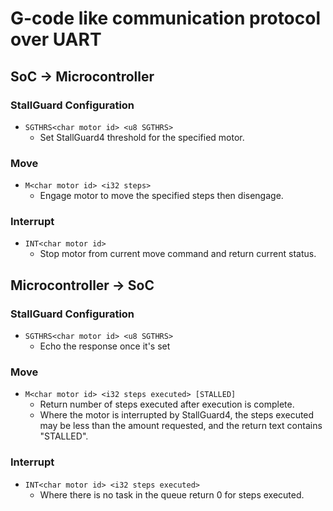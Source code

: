 # G-code like communication protocol over UART

## SoC -> Microcontroller

### StallGuard Configuration

- `SGTHRS<char motor id> <u8 SGTHRS>`
    - Set StallGuard4 threshold for the specified motor.

### Move

- `M<char motor id> <i32 steps>`
    - Engage motor to move the specified steps then disengage.

### Interrupt

- `INT<char motor id>`
    - Stop motor from current move command and return current status.

## Microcontroller -> SoC

### StallGuard Configuration

- `SGTHRS<char motor id> <u8 SGTHRS>`
    - Echo the response once it's set

### Move

- `M<char motor id> <i32 steps executed> [STALLED]`
    - Return number of steps executed after execution is complete.
    - Where the motor is interrupted by StallGuard4, the steps executed may be less than the amount requested, and the
      return text contains "STALLED".

### Interrupt

- `INT<char motor id> <i32 steps executed>`
    - Where there is no task in the queue return 0 for steps executed.
